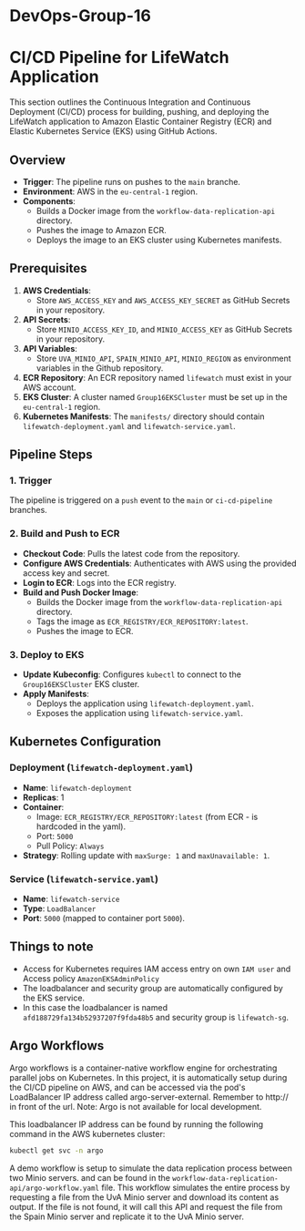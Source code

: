 # DevOps-Group-16




# CI/CD Pipeline for LifeWatch Application
This section outlines the Continuous Integration and Continuous Deployment (CI/CD) process for building, pushing, and deploying the LifeWatch application to Amazon Elastic Container Registry (ECR) and Elastic Kubernetes Service (EKS) using GitHub Actions.

## Overview

- **Trigger**: The pipeline runs on pushes to the `main` branche.
- **Environment**: AWS in the `eu-central-1` region.
- **Components**:
  - Builds a Docker image from the `workflow-data-replication-api` directory.
  - Pushes the image to Amazon ECR.
  - Deploys the image to an EKS cluster using Kubernetes manifests.

## Prerequisites

1. **AWS Credentials**: 
   - Store `AWS_ACCESS_KEY` and `AWS_ACCESS_KEY_SECRET` as GitHub Secrets in your repository.
2. **API Secrets**: 
   - Store `MINIO_ACCESS_KEY_ID`, and `MINIO_ACCESS_KEY` as GitHub Secrets in your repository.
3. **API Variables**:
   - Store `UVA_MINIO_API`, `SPAIN_MINIO_API`, `MINIO_REGION` as environment variables in the Github repository.
3. **ECR Repository**: An ECR repository named `lifewatch` must exist in your AWS account.
4. **EKS Cluster**: A cluster named `Group16EKSCluster` must be set up in the `eu-central-1` region.
5. **Kubernetes Manifests**: The `manifests/` directory should contain `lifewatch-deployment.yaml` and `lifewatch-service.yaml`.

## Pipeline Steps

### 1. Trigger
The pipeline is triggered on a `push` event to the `main` or `ci-cd-pipeline` branches.

### 2. Build and Push to ECR
- **Checkout Code**: Pulls the latest code from the repository.
- **Configure AWS Credentials**: Authenticates with AWS using the provided access key and secret.
- **Login to ECR**: Logs into the ECR registry.
- **Build and Push Docker Image**:
  - Builds the Docker image from the `workflow-data-replication-api` directory.
  - Tags the image as `ECR_REGISTRY/ECR_REPOSITORY:latest`.
  - Pushes the image to ECR.

### 3. Deploy to EKS
- **Update Kubeconfig**: Configures `kubectl` to connect to the `Group16EKSCluster` EKS cluster.
- **Apply Manifests**:
  - Deploys the application using `lifewatch-deployment.yaml`.
  - Exposes the application using `lifewatch-service.yaml`.

## Kubernetes Configuration

### Deployment (`lifewatch-deployment.yaml`)
- **Name**: `lifewatch-deployment`
- **Replicas**: 1
- **Container**:
  - Image: `ECR_REGISTRY/ECR_REPOSITORY:latest` (from ECR - is hardcoded in the yaml).
  - Port: `5000`
  - Pull Policy: `Always`
- **Strategy**: Rolling update with `maxSurge: 1` and `maxUnavailable: 1`.

### Service (`lifewatch-service.yaml`)
- **Name**: `lifewatch-service`
- **Type**: `LoadBalancer`
- **Port**: `5000` (mapped to container port `5000`).


## Things to note

- Access for Kubernetes requires IAM access entry on own `IAM user` and Access policy `AmazonEKSAdminPolicy`
- The loadbalancer and security group are automatically configured by the EKS service.
- In this case the loadbalancer is named `afd188729fa134b52937207f9fda48b5` and security group is `lifewatch-sg`.

## Argo Workflows
Argo workflows is a container-native workflow engine for orchestrating parallel jobs on Kubernetes. In this project, it is automatically setup during the CI/CD pipeline on AWS, and can be accessed via the pod's LoadBalancer IP address called argo-server-external. Remember to http:// in front of the url. Note: Argo is not available for local development.

This loadbalancer IP address can be found by running the following command in the AWS kubernetes cluster:
```bash
kubectl get svc -n argo
```

A demo workflow is setup to simulate the data replication process between two Minio servers. and can be found in the `workflow-data-replication-api/argo-workflow.yaml` file.
This workflow simulates the entire process by requesting a file from the UvA Minio server and download its content as output. If the file is not found, it will call this API and request the file from the Spain Minio server and replicate it to the UvA Minio server.
